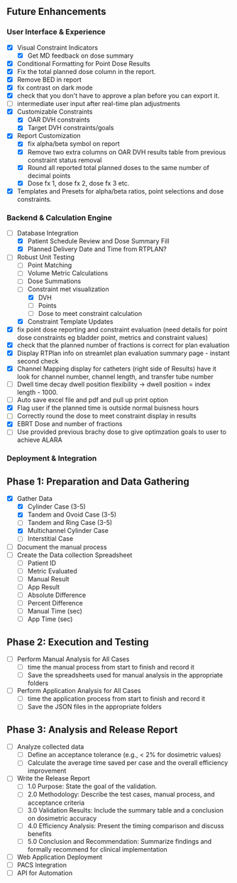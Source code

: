## Future Enhancements

### User Interface & Experience
- [x] Visual Constraint Indicators
    - [x] Get MD feedback on dose summary
- [x] Conditional Formatting for Point Dose Results
- [x] Fix the total planned dose column in the report.
- [x] Remove BED in report
- [x] fix contrast on dark mode
- [x] check that you don't have to approve a plan before you can export it.
- [ ] intermediate user input after real-time plan adjustments
- [x] Customizable Constraints
    - [x] OAR DVH constraints
    - [x] Target DVH constraints/goals
- [x] Report Customization
    - [x] fix alpha/beta symbol on report
    - [x] Remove two extra columns on OAR DVH results table from previous constraint status removal
    - [x] Round all reported total planned doses to the same number of decimal points
    - [x] Dose fx 1, dose fx 2, dose fx 3 etc.
- [x] Templates and Presets for alpha/beta ratios, point selections and dose constraints.

### Backend & Calculation Engine
- [ ] Database Integration
    - [x] Patient Schedule Review and Dose Summary Fill
    - [x] Planned Delivery Date and Time from RTPLAN?
- [ ] Robust Unit Testing
    - [ ] Point Matching
    - [ ] Volume Metric Calculations
    - [ ] Dose Summations
    - [ ] Constraint met visualization
        - [x] DVH
        - [ ] Points
        - [ ] Dose to meet constraint calculation
    - [x] Constraint Template Updates
- [x] fix point dose reporting and constraint evaluation (need details for point dose constraints eg bladder point, metrics and constraint values)
- [x] check that the planned number of fractions is correct for plan evaluation
- [x] Display RTPlan info on streamlet plan evaluation summary page - instant second check
- [x] Channel Mapping display for catheters (right side of Results) have it look for channel number, channel length, and transfer tube number
- [ ] Dwell time decay dwell position flexibility -> dwell position = index length - 1000.
- [ ] Auto save excel file and pdf and pull up print option
- [x] Flag user if the planned time is outside normal buisness hours
- [ ] Correctly round the dose to meet constraint display in results
- [x] EBRT Dose and number of fractions
- [ ] Use provided previous brachy dose to give optimzation goals to user to achieve ALARA

### Deployment & Integration
## Phase 1: Preparation and Data Gathering
- [x] Gather Data
    - [x] Cylinder Case (3-5)
    - [x] Tandem and Ovoid Case (3-5)
    - [ ] Tandem and Ring Case (3-5)
    - [x] Multichannel Cylinder Case
    - [ ] Interstitial Case
- [ ] Document the manual process
- [ ] Create the Data collection Spreadsheet
    - [ ] Patient ID
    - [ ] Metric Evaluated
    - [ ] Manual Result
    - [ ] App Result
    - [ ] Absolute Difference
    - [ ] Percent Difference
    - [ ] Manual Time (sec)
    - [ ] App Time (sec)

## Phase 2: Execution and Testing
- [ ] Perform Manual Analysis for All Cases
    - [ ] time the manual process from start to finish and record it
    - [ ] Save the spreadsheets used for manual analysis in the appropriate folders
- [ ] Perform Application Analysis for All Cases
    - [ ] time the application process from start to finish and record it
    - [ ] Save the JSON files in the appropriate folders

## Phase 3: Analysis and Release Report
- [ ] Analyze collected data
    - [ ] Define an acceptance tolerance (e.g., < 2% for dosimetric values)
    - [ ] Calculate the average time saved per case and the overall efficiency improvement
- [ ] Write the Release Report
    - [ ] 1.0 Purpose: State the goal of the validation.
    - [ ] 2.0 Methodology: Describe the test cases, manual process, and acceptance criteria
    - [ ] 3.0 Validation Results: Include the summary table and a conclusion on dosimetric accuracy
    - [ ] 4.0 Efficiency Analysis: Present the timing comparison and discuss benefits
    - [ ] 5.0 Conclusion and Recommendation: Summarize findings and formally recommend for clinical implementation

- [ ] Web Application Deployment
- [ ] PACS Integration
- [ ] API for Automation